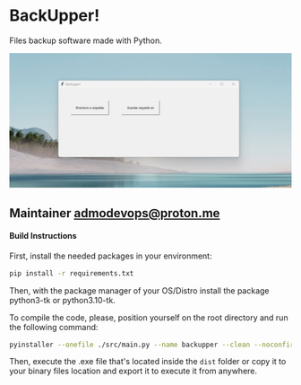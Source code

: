 # BackUpper!

Files backup software made with Python.

![preview](./assets/screenshot.png "Preview")

## Maintainer <admodevops@proton.me>

#### Build Instructions

First, install the needed packages in your environment:

```bash
pip install -r requirements.txt
```

Then, with the package manager of your OS/Distro install the package python3-tk or python3.10-tk.

To compile the code, please, position yourself on the root directory and run the following command:

```bash
pyinstaller --onefile ./src/main.py --name backupper --clean --noconfirm
```

Then, execute the .exe file that's located inside the `dist` folder or copy it to your binary files location and export it to execute it from anywhere.
